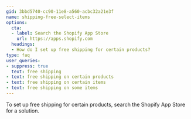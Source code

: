 ```yaml
---
gid: 3bbd5740-cc90-11e8-a560-acbc32a21e3f
name: shipping-free-select-items
options:
  cta:
  - label: Search the Shopify App Store
    url: https://apps.shopify.com
  headings:
  - How do I set up free shipping for certain products?
type: faq
user_queries:
- suppress: true
  text: free shipping
- text: free shipping on certain products
- text: free shipping on certain items
- text: free shipping on some items
---
```


To set up free shipping for certain products, search the Shopify App Store for a solution.
